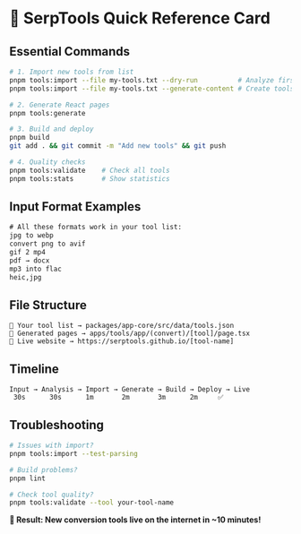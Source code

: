 # 🚀 SerpTools Quick Reference Card

## Essential Commands

```bash
# 1. Import new tools from list
pnpm tools:import --file my-tools.txt --dry-run          # Analyze first
pnpm tools:import --file my-tools.txt --generate-content # Create tools

# 2. Generate React pages  
pnpm tools:generate

# 3. Build and deploy
pnpm build
git add . && git commit -m "Add new tools" && git push

# 4. Quality checks
pnpm tools:validate    # Check all tools
pnpm tools:stats       # Show statistics
```

## Input Format Examples

```txt
# All these formats work in your tool list:
jpg to webp
convert png to avif
gif 2 mp4  
pdf → docx
mp3 into flac
heic,jpg
```

## File Structure

```
📁 Your tool list → packages/app-core/src/data/tools.json
📁 Generated pages → apps/tools/app/(convert)/[tool]/page.tsx  
📁 Live website → https://serptools.github.io/[tool-name]
```

## Timeline

```
Input → Analysis → Import → Generate → Build → Deploy → Live
 30s      30s      1m       2m       3m      2m     ✅
```

## Troubleshooting

```bash
# Issues with import?
pnpm tools:import --test-parsing

# Build problems?  
pnpm lint

# Check tool quality?
pnpm tools:validate --tool your-tool-name
```

**🎯 Result: New conversion tools live on the internet in ~10 minutes!**